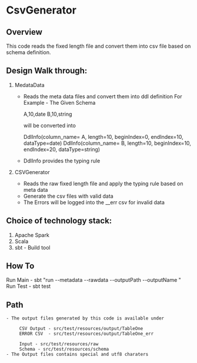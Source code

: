 # CsvGenerator

Overview
--------
  This code reads the fixed length file and convert them into csv file based on schema definition.


Design Walk through:
-----------------------
 1. MedataData

    - Reads the meta data files and convert them into ddl definition
       For Example -
       The Given Schema

       A,10,date
       B,10,string

       will be converted into

       DdlInfo(column_name= A, length=10, beginIndex=0, endIndex=10, dataType=date)
       DdlInfo(column_name= B, length=10, beginIndex=10, endIndex=20, dataType=string)

    - DdlInfo provides the typing rule

 2. CSVGenerator

    - Reads the raw fixed length file and apply the typing rule based on meta data
    - Generate the csv files with valid data
    - The Errors will be logged into the __err csv for invalid data


Choice of technology stack:
---------------------------
 1. Apache Spark
 2. Scala
 3. sbt - Build tool



How To
-----
   Run Main  - sbt "run --metadata <Path>  --rawdata <path> --outputPath <path> --outputName <name> "
   Run Test  - sbt test

Path
----
    - The output files generated by this code is available under

         CSV Output - src/test/resources/output/TableOne
         ERROR CSV  - src/test/resources/output/TableOne_err

         Input - src/test/resources/raw
         Schema - src/test/resources/schema
    - The Output files contains special and utf8 charaters  
